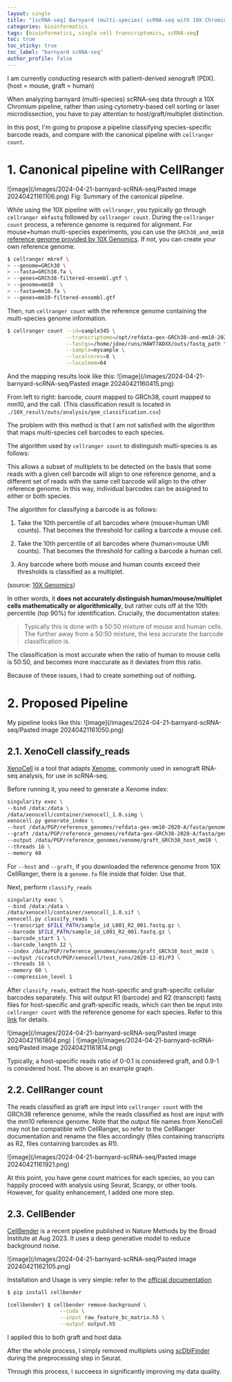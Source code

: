 ```yaml
---
layout: single
title: "[scRNA-seq] Barnyard (multi-species) scRNA-seq with 10X Chromium: classifying species-specific barcode reads"
categories: bioinformatics
tags: [bioinformatics, single cell transcriptomics, scRNA-seq]
toc: true
toc_sticky: true
toc_label: "barnyard scRNA-seq"
author_profile: false
---
```



I am currently conducting research with patient-derived xenograft (PDX). (host = mouse, graft = human)

When analyzing barnyard (multi-species) scRNA-seq data through a 10X Chromium pipeline, rather than using cytometry-based cell sorting or laser microdissection, you have to pay attentian to host/graft/multiplet distinction.

In this post, I'm going to propose a pipeline classifying species-specific barcode reads, and compare with the canonical pipeline with `cellranger count`.

# 1. Canonical pipeline with CellRanger

![image](/images/2024-04-21-barnyard-scRNA-seq/Pasted image 20240421161106.png)
Fig: Summary of the canonical pipeline.

While using the 10X pipeline with `cellranger`, you typically go through `cellranger mkfastq` followed by `cellranger count`. During the `cellranger count` process, a reference genome is required for alignment. For mouse+human multi-species experiments, you can use the `GRCh38_and_mm10` [reference genome provided by 10X Genomics](https://www.10xgenomics.com/support/software/cell-ranger/downloads/cr-ref-build-steps). If not, you can create your own reference genome.

```bash
$ cellranger mkref \
> --genome=GRCh38 \
> --fasta=GRCh38.fa \
> --genes=GRCh38-filtered-ensembl.gtf \
> --genome=mm10  \
> --fasta=mm10.fa \
> --genes=mm10-filtered-ensembl.gtf
```

Then, run `cellranger count` with the reference genome containing the multi-species genome information.

```bash
$ cellranger count --id=sample345 \
                   --transcriptome=/opt/refdata-gex-GRCh38-and-mm10-2020-A \
                   --fastqs=/home/jdoe/runs/HAWT7ADXX/outs/fastq_path \
                   --sample=mysample \
                   --localcores=8 \
                   --localmem=64
```


And the mapping results look like this:
![image](/images/2024-04-21-barnyard-scRNA-seq/Pasted image 20240421160415.png)

From left to right: barcode, count mapped to GRCh38, count mapped to mm10, and the call.
(This classification result is located in `./10X_result/outs/analysis/gem_classification.csv`)

The problem with this method is that I am not satisfied with the algorithm that maps multi-species cell barcodes to each species. 

The algorithm used by `cellranger count` to distinguish multi-species is as follows:

<aside>
This allows a subset of multiplets to be detected on the basis that some reads with a given cell barcode will align to one reference genome, and a different set of reads with the same cell barcode will align to the other reference genome. In this way, individual barcodes can be assigned to either or both species.

The algorithm for classifying a barcode is as follows:

1. Take the 10th percentile of all barcodes where (mouse>human UMI counts). That becomes the threshold for calling a barcode a mouse cell.
    
2. Take the 10th percentile of all barcodes where (human>mouse UMI counts). That becomes the threshold for calling a barcode a human cell.
    
3. Any barcode where both mouse and human counts exceed their thresholds is classified as a multiplet.
</aside>

(source: [10X Genomics](https://kb.10xgenomics.com/hc/en-us/articles/115003517183-How-does-cellranger-count-identify-multiplets))

In other words, it **does not accurately distinguish human/mouse/multiplet cells mathematically or algorithmically**, but rather cuts off at the 10th percentile (top 90%) for identification. Crucially, the documentation states:

> Typically this is done with a 50:50 mixture of mouse and human cells. The further away from a 50:50 mixture, the less accurate the barcode classification is.

The classification is most accurate when the ratio of human to mouse cells is 50:50, and becomes more inaccurate as it deviates from this ratio.

Because of these issues, I had to create something out of nothing.

# 2. Proposed Pipeline

My pipeline looks like this:
![image](/images/2024-04-21-barnyard-scRNA-seq/Pasted image 20240421161050.png)

## 2.1. XenoCell classify_reads

[XenoCell](https://bmcmedgenomics.biomedcentral.com/articles/10.1186/s12920-021-00872-8) is a tool that adapts [Xenome](https://academic.oup.com/bioinformatics/article/28/12/i172/269972), commonly used in xenograft RNA-seq analysis, for use in scRNA-seq. 

Before running it, you need to generate a Xenome index:

```bash
singularity exec \
--bind /data:/data \
/data/xenocell/container/xenocell_1.0.simg \
xenocell.py generate_index \
--host /data/PGP/reference_genomes/refdata-gex-mm10-2020-A/fasta/genome.fa \
--graft /data/PGP/reference_genomes/refdata-gex-GRCh38-2020-A/fasta/genome.fa \
--output /data/PGP/reference_genomes/xenome/graft_GRCh38_host_mm10 \
--threads 16 \
--memory 60
```
For `--host` and `--graft`, if you downloaded the reference genome from 10X CellRanger, there is a `genome.fa` file inside that folder. Use that.

Next, perform `classify_reads`
```bash
singularity exec \
--bind /data:/data \
/data/xenocell/container/xenocell_1.0.sif \
xenocell.py classify_reads \
--transcript $FILE_PATH/sample_id_L001_R2_001.fastq.gz \
--barcode $FILE_PATH/sample_id_L001_R2_001.fastq.gz \
--barcode_start 1 \
--barcode_length 12 \
--index /data/PGP/reference_genomes/xenome/graft_GRCh38_host_mm10 \
--output /scratch/PGP/xenocell/test_runs/2020-12-01/P3 \
--threads 16 \
--memory 60 \
--compression_level 1
```

After `classify_reads`, extract the host-specific and graft-specific cellular barcodes separately. This will output R1 (barcode) and R2 (transcript) fastq files for host-specific and graft-specific reads, which can then be input into `cellranger count` with the reference genome for each species. 
Refer to this [link](https://gitlab.com/XenoCell/XenoCell/-/tree/master/examples/GSE128195/P3) for details.

![image](/images/2024-04-21-barnyard-scRNA-seq/Pasted image 20240421161804.png) | ![image](/images/2024-04-21-barnyard-scRNA-seq/Pasted image 20240421161814.png)

Typically, a host-specific reads ratio of 0-0.1 is considered graft, and 0.9-1 is considered host. The above is an example graph.

## 2.2. CellRanger count

The reads classified as graft are input into `cellranger count` with the GRCh38 reference genome, while the reads classified as host are input with the mm10 reference genome. Note that the output file names from XenoCell may not be compatible with CellRanger, so refer to the CellRanger documentation and rename the files accordingly (files containing transcripts as R2, files containing barcodes as R1).

![image](/images/2024-04-21-barnyard-scRNA-seq/Pasted image 20240421161921.png)

At this point, you have gene count matrices for each species, so you can happily proceed with analysis using Seurat, Scanpy, or other tools. However, for quality enhancement, I added one more step.

## 2.3. CellBender

[CellBender](https://www.nature.com/articles/s41592-023-01943-7) is a recent pipeline published in Nature Methods by the Broad Institute at Aug 2023. It uses a deep generative model to reduce background noise.

![image](/images/2024-04-21-barnyard-scRNA-seq/Pasted image 20240421162105.png)

Installation and Usage is very simple: refer to the [official documentation](https://cellbender.readthedocs.io/en/latest/installation/index.html)

```bash
$ pip install cellbender
```

```bash
(cellbender) $ cellbender remove-background \
                 --cuda \
                 --input raw_feature_bc_matrix.h5 \
                 --output output.h5
```

I applied this to both graft and host data.

After the whole process, I simply removed multiplets using [scDblFinder](https://bioconductor.org/packages/release/bioc/html/scDblFinder.html) during the preprocessing step in Seurat.

Through this process, I succeess in significantly improving my data quality.